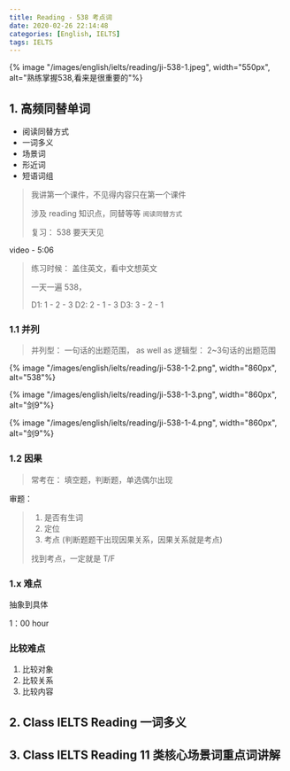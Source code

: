 ```yaml
---
title: Reading - 538 考点词
date: 2020-02-26 22:14:48
categories: [English, IELTS]
tags: IELTS
---
```


{% image "/images/english/ielts/reading/ji-538-1.jpeg", width="550px", alt="熟练掌握538,看来是很重要的"%}

<!-- more -->

## 1. 高频同替单词

- 阅读同替方式
- 一词多义
- 场景词
- 形近词
- 短语词组

> 我讲第一个课件，不见得内容只在第一个课件
> 
> 涉及 reading 知识点，同替等等 `阅读同替方式`
> 
> 复习： 538 要天天见

video - 5:06

> 练习时候：  盖住英文，看中文想英文
> 
> 一天一遍 538， 
> 
> D1: 1 - 2 - 3
> D2: 2 - 1 - 3
> D3: 3 - 2 - 1

### 1.1 并列

> 并列型： 一句话的出题范围， as well as
> 逻辑型： 2~3句话的出题范围

{% image "/images/english/ielts/reading/ji-538-1-2.png", width="860px", alt="538"%}

{% image "/images/english/ielts/reading/ji-538-1-3.png", width="860px", alt="剑9"%}

{% image "/images/english/ielts/reading/ji-538-1-4.png", width="860px", alt="剑9"%}

### 1.2 因果

> 常考在： 填空题，判断题，单选偶尔出现


审题：

> 1. 是否有生词
> 2. 定位
> 3. 考点 (判断题题干出现因果关系，因果关系就是考点)
> 
> 找到考点，一定就是 T/F

### 1.x  难点

抽象到具体

1：00 hour

### 比较难点

1. 比较对象
2. 比较关系
3. 比较内容

## 2. Class IELTS Reading 一词多义


## 3. Class IELTS Reading 11 类核心场景词重点词讲解
